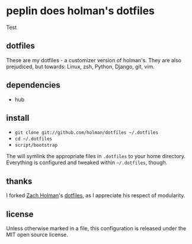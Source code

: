 # peplin does holman's dotfiles

Test

## dotfiles

These are my dotfiles - a customizer version of holman's. They are also
prejudiced, but towards: Linux, zsh, Python, Django, git, vim.

## dependencies

- hub

## install

- `git clone git://github.com/holman/dotfiles ~/.dotfiles`
- `cd ~/.dotfiles`
- `script/bootstrap`

The will symlink the appropriate files in `.dotfiles` to your home directory.
Everything is configured and tweaked within `~/.dotfiles`, though.

## thanks

I forked [Zach Holman](http://github.com/holman)'s
[dotfiles](http://github.com/holman/dotfiles), as I appreciate his respect of
modularity.

## license

Unless otherwise marked in a file, this configuration is released under the MIT
open source license.
